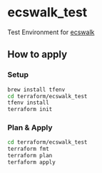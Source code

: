 # ecswalk_test

Test Environment for [ecswalk](https://github.com/mpon/ecswalk)

## How to apply

### Setup

```bash
brew install tfenv
cd terraform/ecswalk_test
tfenv install
terraform init
```

### Plan & Apply

```bash
cd terraform/ecswalk_test
terraform fmt
terraform plan
terfaform apply
```
